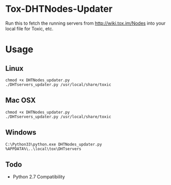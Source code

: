 Tox-DHTNodes-Updater
======================

Run this to fetch the running servers from http://wiki.tox.im/Nodes into your local file for Toxic, etc.

Usage
=====

Linux
-----
```
chmod +x DHTNodes_updater.py
./DHTservers_updater.py /usr/local/share/toxic
```

Mac OSX
-------
```
chmod +x DHTNodes_updater.py
./DHTservers_updater.py /usr/local/share/toxic
```

Windows
-------
```
C:\Python33\python.exe DHTNodes_updater.py %APPDATA%\..\local\tox\DHTservers
```

Todo
----
* Python 2.7 Compatibility
